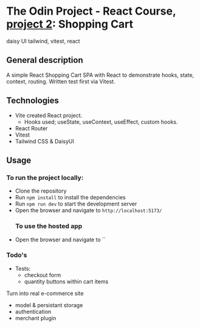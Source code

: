 # The Odin Project - React Course, [project 2](https://www.theodinproject.com/lessons/react-new-shopping-cart#project-solution): Shopping Cart

daisy UI tailwind, vitest, react

## General description

A simple React Shopping Cart SPA with React to demonstrate hooks, state, context, routing. Written test first via Vitest.

## Technologies

- Vite created React project.
  - Hooks used; useState, useContext, useEffect, custom hooks.
- React Router
- Vitest
- Tailwind CSS & DaisyUI


## Usage
  ### To run the project locally:
- Clone the repository
- Run `npm install` to install the dependencies
- Run `npm run dev` to start the development server
- Open the browser and navigate to `http://localhost:5173/`
  ### To use the hosted app
- Open the browser and navigate to ``

### Todo's
  - Tests:
    - checkout form
    - quantity buttons within cart items

Turn into real e-commerce site
  - model & persistant storage
  - authentication
  - merchant plugin
